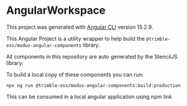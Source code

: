 # AngularWorkspace

This project was generated with [Angular CLI](https://github.com/angular/angular-cli) version 15.2.9.

This Angular Project is a utility wrapper to help build the `@trimble-oss/modus-angular-components` library.

All components in this repository are auto generated by the StencilJS library.

To build a local copy of these components you can run:

`npx ng run @trimble-oss/modus-angular-components:build:production`

This can be consumed in a local angular application using npm link
